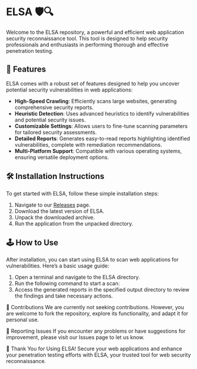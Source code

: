 # ELSA 🛡️🔍

Welcome to the ELSA repository, a powerful and efficient web application security reconnaissance tool. This tool is designed to help security professionals and enthusiasts in performing thorough and effective penetration testing.

## 🚀 Features

ELSA comes with a robust set of features designed to help you uncover potential security vulnerabilities in web applications:

- **High-Speed Crawling**: Efficiently scans large websites, generating comprehensive security reports.
- **Heuristic Detection**: Uses advanced heuristics to identify vulnerabilities and potential security issues.
- **Customizable Settings**: Allows users to fine-tune scanning parameters for tailored security assessments.
- **Detailed Reports**: Generates easy-to-read reports highlighting identified vulnerabilities, complete with remediation recommendations.
- **Multi-Platform Support**: Compatible with various operating systems, ensuring versatile deployment options.

## 🛠️ Installation Instructions

To get started with ELSA, follow these simple installation steps:

1. Navigate to our [Releases](../../releases) page.
2. Download the latest version of ELSA.
3. Unpack the downloaded archive.
4. Run the application from the unpacked directory.

## 🕹️ How to Use

After installation, you can start using ELSA to scan web applications for vulnerabilities. Here’s a basic usage guide:

1. Open a terminal and navigate to the ELSA directory.
2. Run the following command to start a scan:
3. Access the generated reports in the specified output directory to review the findings and take necessary actions.

🛑 Contributions
We are currently not seeking contributions. However, you are welcome to fork the repository, explore its functionality, and adapt it for personal use.

🐞 Reporting Issues
If you encounter any problems or have suggestions for improvement, please visit our Issues page to let us know.

🌟 Thank You for Using ELSA!
Secure your web applications and enhance your penetration testing efforts with ELSA, your trusted tool for web security reconnaissance.
